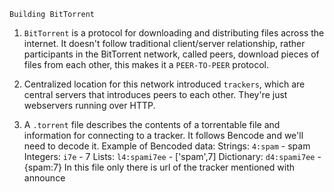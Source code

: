 `Building BitTorrent`

1. `BitTorrent` is a protocol for downloading and distributing files across the internet.
It doesn't follow traditional client/server relationship, rather participants in the BitTorrent 
network, called peers, download pieces of files from each other, this makes it a 
`PEER-TO-PEER` protocol.

2. Centralized location for this network introduced `trackers`, which are central servers
that introduces peers to each other. They're just webservers running over HTTP.

3. A `.torrent` file describes the contents of a torrentable file and information for connecting to a tracker. It follows Bencode and we'll need to decode it.
Example of Bencoded data:
Strings: `4:spam` - spam
Integers: `i7e` - 7
Lists: `l4:spami7ee` - ['spam',7]
Dictionary: `d4:spami7ee` - {spam:7}
In this file only there is url of the tracker mentioned with announce 
